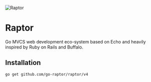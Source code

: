 ![Raptor](https://static.husak.me/img/raptor/logo.png)

# Raptor

Go MVCS web development eco-system based on Echo and heavily inspired by Ruby on Rails and Buffalo.

## Installation

`go get github.com/go-raptor/raptor/v4`

